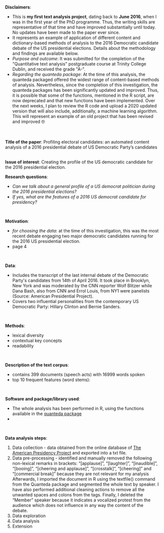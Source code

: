 <b>Disclaimers</b>:
* This is <b>my first text analysis project</b>, dating back to <b>June 2016</b>, when I was in the first year of the PhD programme. Thus, the writing skills are representative of that time and have improved substantially until today. No updates have been made to the paper ever since.
* It represents an example of application of different content and dictionary-based methods of analysis to the 2016 Democratic candidate debate of the US presidential elections. Details about the methodology and findings are available below. 
* <i>Purpose and outcome</i>: It was submitted for the completion of the "Quantitative text analysis" postgraduate course at Trinity College Dublin, and received the grade "A-".
* <i>Regarding the quanteda package</i>: At the time of this analysis, the quanteda packaged offered the widest range of content-based methods of analysis. Nevertheless, since the completion of this investigation, the quanteda packages has been significantly updated and improved. Thus, it is possible that some of the functions, mentioned in the R script, are now deprecated and that new functions have been implemented. Over the next weeks, I plan to review the R code and upload a 2020 updated version that will also include, additionally, a machine learning algorithm. This will represent an example of an old project that has been revised and improved :nerd_face:
<br>
<br>
<b>Title of the paper</b>: Profiling electoral candidates: an automated content analysis of a 2016 presidential debate of US Democratic Party’s candidates
<br>
<br>

<b>Issue of interest</b>: Creating the profile of the US democratic candidate for the 2016 presidential election.
<br>

<b>Research questions</b>:
* <i>Can we talk about a general profile of a US democrat politician during the 2016 presidential elections?</i>
* <i>If yes, what are the features of a 2016 US democrat candidate for presidency?</i>
<br>

<b>Motivation</b>:
* <i>for choosing the data</i>: at the time of this investigation, this was the most recent debate engaging two major democratic candidates running for the 2016 US presidential election.
* page 4
<br>

<b>Data</b>: 
* Includes the transcript of the last internal debate of the Democratic Party's candidates from 14th of April 2016. It took place in Brooklyn, New York and was moderated by the CNN reporter Wolf Blitzer while Dana Bash, also from CNN and Errol Louis, from NY1 were panelists (Source: American Presidential Project).
* Covers two influential personalities from the contemporary US Democratic Party: Hillary Clinton and Bernie Sanders.
<br>

<b>Methods</b>:
* lexical diversity 
* contextual key concepts
* readability
<br>

<b>Description of the text corpus</b>:
* contains 399 documents (speech acts) with 16999 words spoken
* top 10 frequent features (word stems):

<br>

<b>Software and package/library used</b>:
* The whole analysis has been performed in R, using the functions available in the [quanteda package](https://quanteda.io/)
*
<br>

<b>Data analysis steps</b>:
1. Data collection - data obtained from the online database of [The American Presidency Project](https://www.presidency.ucsb.edu/documents/democratic-candidates-debate-brooklyn-new-york) and exported into a txt file.
2. Data pre-processing - identified and manually removed the following non-lexical remarks in brackets: “[applause]”, “[laughter]”, “[inaudible]”, “[booing]”, “[cheering and applause]”, “[crosstalk]”, “[cheering]” and “[commercial break]” because they are not relevant for my analysis
Afterwards, I imported the document in R using the textfile() command from the Quanteda package and segmented the whole text by speaker. I have also performed additional cleaning actions to remove all the unwanted spaces and colons from the tags. Finally, I deleted the “Member” speaker because it indicates a vocalized protest from the audience which does not influence in any way the content of the debate.
3. Data exploration
4. Data analysis
5. Extension

<br>
